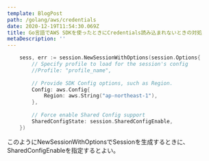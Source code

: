 ```yaml
---
template: BlogPost
path: /golang/aws/credentials
date: 2020-12-19T11:54:30.069Z
title: Go言語でAWS SDKを使ったときにCredentials読み込まれないときの対処
metaDescription: ''
---
```

```go
	sess, err := session.NewSessionWithOptions(session.Options{
		// Specify profile to load for the session's config
		//Profile: "profile_name",
	
		// Provide SDK Config options, such as Region.
		Config: aws.Config{
			Region: aws.String("ap-northeast-1"),
		},
	
		// Force enable Shared Config support
		SharedConfigState: session.SharedConfigEnable,
	})
```

このようにNewSessionWithOptionsでSessionを生成するときに、SharedConfigEnableを指定するとよい。
